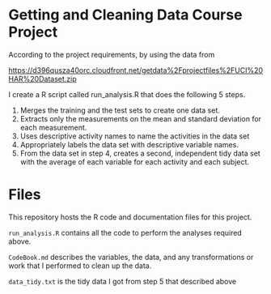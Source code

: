 # Getting and Cleaning Data Course Project
According to the project requirements, by using the data from

https://d396qusza40orc.cloudfront.net/getdata%2Fprojectfiles%2FUCI%20HAR%20Dataset.zip

I create a R script called run_analysis.R that does the following 5 steps.

1. Merges the training and the test sets to create one data set.
2. Extracts only the measurements on the mean and standard deviation for each measurement.
3. Uses descriptive activity names to name the activities in the data set
4. Appropriately labels the data set with descriptive variable names.
5. From the data set in step 4, creates a second, independent tidy data set with the average of each variable for each activity and each subject.

# Files

This repository hosts the R code and documentation files for this project.

`run_analysis.R` contains all the code to perform the analyses required above. 

`CodeBook.md` describes the variables, the data, and any transformations or work that I performed to clean up the data.

`data_tidy.txt` is the tidy data I got from step 5 that described above
